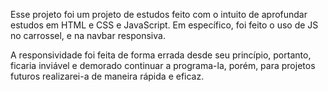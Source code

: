 Esse projeto foi um projeto de estudos feito com o intuito de aprofundar estudos em HTML e CSS e JavaScript. Em específico, foi feito o uso de JS no carrossel, e na navbar responsiva.

A responsividade foi feita de forma errada desde seu princípio, portanto, ficaria inviável e demorado continuar a programa-la, porém, para projetos futuros realizarei-a de maneira rápida e eficaz.
